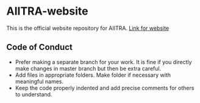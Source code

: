 # AIITRA-website

This is the official website repository for AIITRA. [Link for website](https://aiitra.github.io/AIITRA-website/)
<br>

## Code of Conduct
* Prefer making a separate branch for your work. It is fine if you directly make changes in master branch but then be extra careful.
* Add files in appropriate folders. Make folder if necessary with meaningful names.
* Keep the code properly indented and add precise comments for others to understand.
